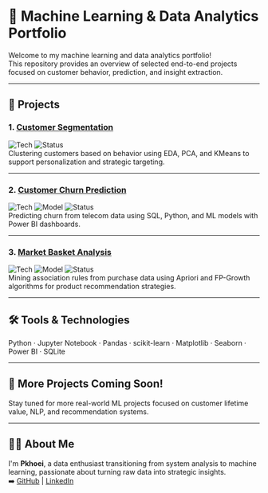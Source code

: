 # 🧠 Machine Learning & Data Analytics Portfolio

Welcome to my machine learning and data analytics portfolio!  
This repository provides an overview of selected end-to-end projects focused on customer behavior, prediction, and insight extraction.

---

## 🚀 Projects

### 1. [Customer Segmentation](https://github.com/Pkhoei/customer-segmentation)  
![Tech](https://img.shields.io/badge/Language-Python-blue) 
![Status](https://img.shields.io/badge/Status-In%20Progress-orange)  
Clustering customers based on behavior using EDA, PCA, and KMeans to support personalization and strategic targeting.

---

### 2. [Customer Churn Prediction](https://github.com/Pkhoei/customer-churn-prediction)  
![Tech](https://img.shields.io/badge/Language-Python-blue) 
![Model](https://img.shields.io/badge/Model-XGBoost-green)
![Status](https://img.shields.io/badge/Status-Completed-brightgreen)  
Predicting churn from telecom data using SQL, Python, and ML models with Power BI dashboards.

---

### 3. [Market Basket Analysis](https://github.com/Pkhoei/market-basket-analysis)  
![Tech](https://img.shields.io/badge/Language-Python-blue)
![Model](https://img.shields.io/badge/Algorithm-Apriori-lightgrey)
![Status](https://img.shields.io/badge/Status-In%20Progress-orange)  
Mining association rules from purchase data using Apriori and FP-Growth algorithms for product recommendation strategies.

---

## 🛠️ Tools & Technologies

Python · Jupyter Notebook · Pandas · scikit-learn · Matplotlib · Seaborn · Power BI · SQLite

---

## 🌟 More Projects Coming Soon!

Stay tuned for more real-world ML projects focused on customer lifetime value, NLP, and recommendation systems.

---

## 🙋‍♀️ About Me

I'm **Pkhoei**, a data enthusiast transitioning from system analysis to machine learning, passionate about turning raw data into strategic insights.  
➡️ [GitHub](https://github.com/Pkhoei) | [LinkedIn](https://www.linkedin.com/in/parisa-khoei/)
